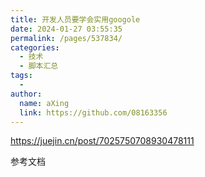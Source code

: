 ```yaml
---
title: 开发人员要学会实用googole
date: 2024-01-27 03:55:35
permalink: /pages/537834/
categories:
  - 技术
  - 脚本汇总
tags:
  - 
author: 
  name: aXing
  link: https://github.com/08163356
---
```





https://juejin.cn/post/7025750708930478111

参考文档